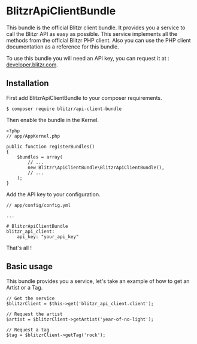 # BlitzrApiClientBundle


This bundle is the official Blitzr client bundle.
It provides you a service to call the Blitzr API as easy as possible. This service implements all the methods from the official Blitzr PHP client. Also you can use the PHP client documentation as a reference for this bundle.

To use this bundle you will need an API key, you can request it at : [developer.blitzr.com](https://developer.blitzr.com).


## Installation

First add BlitzrApiClientBundle to your composer requirements.

    $ composer require blitzr/api-client-bundle

Then enable the bundle in the Kernel.

    <?php
    // app/AppKernel.php
    
    public function registerBundles()
    {
        $bundles = array(
            // ...
            new Blitzr\ApiClientBundle\BlitzrApiClientBundle(),
            // ...
        );
    }

Add the API key to your configuration.

    // app/config/config.yml
    
    ...
    
    # BlitzrApiClientBundle
    blitzr_api_client:
        api_key: "your_api_key"

That's all ! 

## Basic usage

This bundle provides you a service, let's take an example of how to get an Artist or a Tag.
    
    // Get the service
    $blitzrClient = $this->get('blitzr_api_client.client');
    
    // Request the artist
    $artist = $blitzrClient->getArtist('year-of-no-light');
    
    // Request a tag
    $tag = $blitzrClient->getTag('rock');
